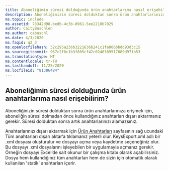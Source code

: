 ```yaml
---
title: Aboneliğimin süresi dolduğunda ürün anahtarlarıma nasıl erişebilirim?
description: Aboneliğinizin süresi dolduktan sonra ürün anahtarlarınıza erişmek için, aboneliğin süresi dolmadan önce kullandığınız...
ms.topic: include
ms.assetid: 73342d98-bedb-4c3b-8961-5ee2210b7029
author: CaityBuschlen
ms.author: cabuschl
ms.date: 4/3/2020
ms.faqid: q2_3
ms.openlocfilehash: 32c295a236b3221636b241c1fa806bbdd93d3c15
ms.sourcegitcommit: 967c2f8c1b3f805cf42c0246389517689d971b53
ms.translationtype: HT
ms.contentlocale: tr-TR
ms.lasthandoff: 11/25/2020
ms.locfileid: "81386484"
---
```

## <a name="how-do-i-access-my-product-keys-when-my-subscription-expires"></a>Aboneliğimin süresi dolduğunda ürün anahtarlarıma nasıl erişebilirim?

Aboneliğinizin süresi dolduktan sonra ürün anahtarlarınıza erişmek için, aboneliğin süresi dolmadan önce kullandığınız anahtarları dışarı aktarmanız gerekir. Süresi dolduktan sonra artık anahtarlarınızı alamazsınız.

Anahtarlarınızı dışarı aktarmak için [Ürün Anahtarları](https://my.visualstudio.com/ProductKeys) sayfasının sağ ucundaki Tüm anahtarları dışarı aktar’a tıklamanız yeterli olur. KeysExport.xml adlı bir .xml dosyası oluşturulur ve dosyayı açma veya kaydetme seçeneğiniz olur. Bu dosyayı .xml dosyalarını işleyebilen bir uygulamayla açmanız gerekir. Örneğin dosyayı Excel’de salt okunur bir çalışma kitabı olarak açabilirsiniz. Dosya hem kullandığınız tüm anahtarları hem de sizin için otomatik olarak kullanılan \'statik\' anahtarları içerir.
